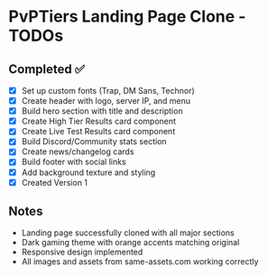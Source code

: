 # PvPTiers Landing Page Clone - TODOs

## Completed ✅
- [x] Set up custom fonts (Trap, DM Sans, Technor)
- [x] Create header with logo, server IP, and menu
- [x] Build hero section with title and description
- [x] Create High Tier Results card component
- [x] Create Live Test Results card component
- [x] Build Discord/Community stats section
- [x] Create news/changelog cards
- [x] Build footer with social links
- [x] Add background texture and styling
- [x] Created Version 1

## Notes
- Landing page successfully cloned with all major sections
- Dark gaming theme with orange accents matching original
- Responsive design implemented
- All images and assets from same-assets.com working correctly

